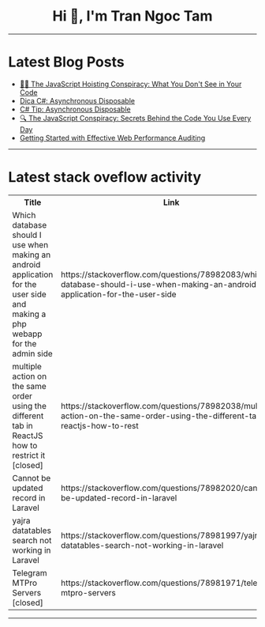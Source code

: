 <h1 align="center">Hi 👋, I'm Tran Ngoc Tam</h1>

---

# Latest Blog Posts 
<!-- BLOG-POST-LIST:START -->
- [🕵️‍♂️ The JavaScript Hoisting Conspiracy: What You Don&#39;t See in Your Code](https://dev.to/dharamgfx/the-javascript-hoisting-conspiracy-what-you-dont-see-in-your-code-2d33)
- [Dica C#: Asynchronous Disposable](https://dev.to/juarezasjunior/dica-c-asynchronous-disposable-4afm)
- [C# Tip: Asynchronous Disposable](https://dev.to/juarezasjunior/c-tip-asynchronous-disposable-4895)
- [🔍 The JavaScript Conspiracy: Secrets Behind the Code You Use Every Day](https://dev.to/dharamgfx/the-javascript-conspiracy-secrets-behind-the-code-you-use-every-day-37fo)
- [Getting Started with Effective Web Performance Auditing](https://dev.to/pmbanugo/getting-started-with-effective-web-performance-auditing-3c2h)
<!-- BLOG-POST-LIST:END -->

---

# Latest stack oveflow activity
<table>
  <tr><th>Title</th><th>Link</th></tr>
  <!-- STACKOVERFLOW:START --><tr><td>Which database should I use when making an android application for the user side and making a php webapp for the admin side</td><td>https://stackoverflow.com/questions/78982083/which-database-should-i-use-when-making-an-android-application-for-the-user-side</td></tr><tr><td>multiple action on the same order using the different tab in ReactJS how to restrict it [closed]</td><td>https://stackoverflow.com/questions/78982038/multiple-action-on-the-same-order-using-the-different-tab-in-reactjs-how-to-rest</td></tr><tr><td>Cannot be updated record in Laravel</td><td>https://stackoverflow.com/questions/78982020/cannot-be-updated-record-in-laravel</td></tr><tr><td>yajra datatables search not working in Laravel</td><td>https://stackoverflow.com/questions/78981997/yajra-datatables-search-not-working-in-laravel</td></tr><tr><td>Telegram MTPro Servers [closed]</td><td>https://stackoverflow.com/questions/78981971/telegram-mtpro-servers</td></tr><!-- STACKOVERFLOW:END -->
</table>

---



